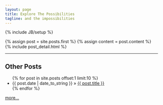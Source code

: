 ```yaml
---
layout: page
title: Explore The Possibilities
tagline: and the impossibilities
---
```

{% include JB/setup %}

<div class="blog-index">
  {% assign post = site.posts.first %}
  {% assign content = post.content %}
  {% include post_detail.html %}
</div>

---

## Other Posts

<ul class="posts">
  {% for post in site.posts offset:1 limit:10 %}
    <li><span>{{ post.date | date_to_string }}</span> &raquo; <a href="{{ BASE_PATH }}{{ post.url }}">{{ post.title }}</a></li>
  {% endfor %}
</ul>

[more...](/archive.html)

